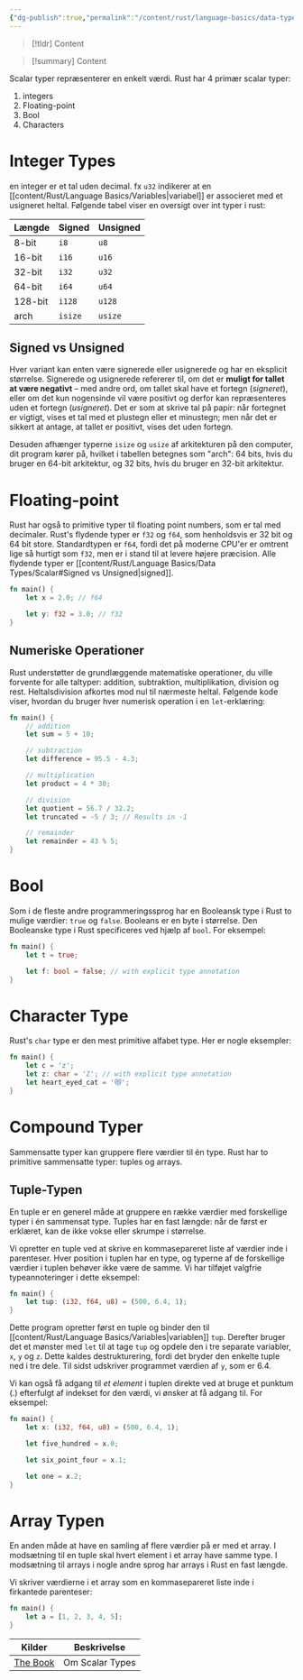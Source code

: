 ```yaml
---
{"dg-publish":true,"permalink":"/content/rust/language-basics/data-types/scalar/","title":"Scalar","tags":["Rust"]}
---
```


> [!tldr] 
> Content

> [!summary] 
> Content

Scalar typer repræsenterer en enkelt værdi. Rust har 4 primær scalar typer:
1. integers
2. Floating-point
3. Bool
4. Characters

# Integer Types
en integer er et tal uden decimal. fx `u32` indikerer at en [[content/Rust/Language Basics/Variables\|variabel]] er associeret med et usigneret heltal.
Følgende tabel viser en oversigt over int typer i rust:

| Længde  | Signed  | Unsigned |
| ------- | ------- | -------- |
| 8-bit   | `i8`    | `u8`     |
| 16-bit  | `i16`   | `u16`    |
| 32-bit  | `i32`   | `u32`    |
| 64-bit  | `i64`   | `u64`    |
| 128-bit | `i128`  | `u128`   |
| arch    | `isize` | `usize`  |
## Signed vs Unsigned
Hver variant kan enten være signerede eller usignerede og har en eksplicit størrelse. Signerede og usignerede refererer til, om det er **muligt for tallet at være negativt** – med andre ord, om tallet skal have et fortegn (*signeret*), eller om det kun nogensinde vil være positivt og derfor kan repræsenteres uden et fortegn (*usigneret*). 
Det er som at skrive tal på papir: når fortegnet er vigtigt, vises et tal med et plustegn eller et minustegn; men når det er sikkert at antage, at tallet er positivt, vises det uden fortegn. 

Desuden afhænger typerne `isize` og `usize` af arkitekturen på den computer, dit program kører på, hvilket i tabellen betegnes som "arch": 64 bits, hvis du bruger en 64-bit arkitektur, og 32 bits, hvis du bruger en 32-bit arkitektur.

# Floating-point
Rust har også to primitive typer til floating point numbers, som er tal med decimaler. Rust's flydende typer er `f32` og `f64`, som henholdsvis er 32 bit og 64 bit store. Standardtypen er `f64`, fordi det på moderne CPU'er er omtrent lige så hurtigt som `f32`, men er i stand til at levere højere præcision. Alle flydende typer er [[content/Rust/Language Basics/Data Types/Scalar#Signed vs Unsigned\|signed]].
```rust
fn main() {
    let x = 2.0; // f64

    let y: f32 = 3.0; // f32
}
```

## Numeriske Operationer

Rust understøtter de grundlæggende matematiske operationer, du ville forvente for alle taltyper: addition, subtraktion, multiplikation, division og rest. Heltalsdivision afkortes mod nul til nærmeste heltal. 
Følgende kode viser, hvordan du bruger hver numerisk operation i en `let`-erklæring:
```rust
fn main() {
    // addition
    let sum = 5 + 10;

    // subtraction
    let difference = 95.5 - 4.3;

    // multiplication
    let product = 4 * 30;

    // division
    let quotient = 56.7 / 32.2;
    let truncated = -5 / 3; // Results in -1

    // remainder
    let remainder = 43 % 5;
}
```

# Bool
Som i de fleste andre programmeringssprog har en Booleansk type i Rust to mulige værdier: `true` og `false`. Booleans er en byte i størrelse. Den Booleanske type i Rust specificeres ved hjælp af `bool`. For eksempel:

```rust
fn main() {
    let t = true;

    let f: bool = false; // with explicit type annotation
}
```

# Character Type
Rust's `char` type er den mest primitive alfabet type. Her er nogle eksempler:
```rust
fn main() {
    let c = 'z';
    let z: char = 'ℤ'; // with explicit type annotation
    let heart_eyed_cat = '😻';
}
```

# Compound Typer
Sammensatte typer kan gruppere flere værdier til én type. Rust har to primitive sammensatte typer: tuples og arrays.

## Tuple-Typen

En tuple er en generel måde at gruppere en række værdier med forskellige typer i én sammensat type. Tuples har en fast længde: når de først er erklæret, kan de ikke vokse eller skrumpe i størrelse.

Vi opretter en tuple ved at skrive en kommasepareret liste af værdier inde i parenteser. Hver position i tuplen har en type, og typerne af de forskellige værdier i tuplen behøver ikke være de samme. Vi har tilføjet valgfrie typeannoteringer i dette eksempel:
```rust
fn main() {
    let tup: (i32, f64, u8) = (500, 6.4, 1);
}
```
Dette program opretter først en tuple og binder den til [[content/Rust/Language Basics/Variables\|variablen]] `tup`. Derefter bruger det et mønster med `let` til at tage `tup` og opdele den i tre separate variabler, `x`, `y` og `z`. Dette kaldes destrukturering, fordi det bryder den enkelte tuple ned i tre dele. 
Til sidst udskriver programmet værdien af `y`, som er 6.4.

Vi kan også få adgang til *et element* i tuplen direkte ved at bruge et punktum (.) efterfulgt af indekset for den værdi, vi ønsker at få adgang til. For eksempel:
```rust
fn main() {
    let x: (i32, f64, u8) = (500, 6.4, 1);

    let five_hundred = x.0;

    let six_point_four = x.1;

    let one = x.2;
}
```

# Array Typen

En anden måde at have en samling af flere værdier på er med et array. I modsætning til en tuple skal hvert element i et array have samme type. I modsætning til arrays i nogle andre sprog har arrays i Rust en fast længde.

Vi skriver værdierne i et array som en kommasepareret liste inde i firkantede parenteser:
```rust
fn main() {
    let a = [1, 2, 3, 4, 5];
}
```


| Kilder                                                             | Beskrivelse     |
| ------------------------------------------------------------------ | --------------- |
| [The Book](https://doc.rust-lang.org/book/ch03-02-data-types.html) | Om Scalar Types |


